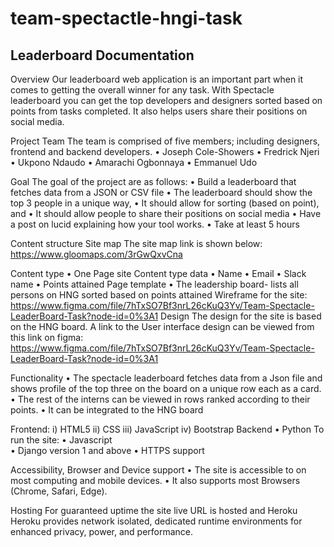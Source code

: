 # team-spectactle-hngi-task

## Leaderboard Documentation

Overview
Our leaderboard web application is an important part when it comes to getting the overall winner for any task. 
With Spectacle leaderboard you can get the top developers and designers sorted based on points from tasks completed. It also helps users share their positions on social media.

Project Team
The team is comprised of five members; including designers, frontend and backend developers.
•	Joseph Cole-Showers 
•	Fredrick Njeri
•	Ukpono Ndaudo
•	Amarachi Ogbonnaya
•	Emmanuel Udo 

Goal
The goal of the project are as follows:
•	Build a leaderboard that fetches data from a JSON or CSV file
•	The leaderboard should show the top 3 people in a unique way,
•	It should allow for sorting (based on point), and
•	It should allow people to share their positions on social media 
•	Have a post on lucid explaining how your tool works.
•	Take at least 5 hours

Content structure
Site map
The site map link is shown below:
https://www.gloomaps.com/3rGwQxvCna



Content type
•	One Page site
Content type data
•	Name
•	Email
•	Slack name
•	Points attained
Page template
•	The leadership board- lists all persons on HNG sorted based on points attained
Wireframe for the site: https://www.figma.com/file/7hTxSO7Bf3nrL26cKuQ3Yv/Team-Spectacle-LeaderBoard-Task?node-id=0%3A1
Design
The design for the site is based on the HNG board.
A link to the User interface design can be viewed from this link on figma:    
https://www.figma.com/file/7hTxSO7Bf3nrL26cKuQ3Yv/Team-Spectacle-LeaderBoard-Task?node-id=0%3A1

 
Functionality 
•	The spectacle leaderboard fetches data from a Json file and shows profile of the top three on the board on a unique row each as a card. 
•	The rest of the interns can be viewed in rows ranked according to their points.
•	It can be integrated to the HNG board

Frontend:
i)	HTML5
ii)	CSS
iii)	JavaScript
iv)	Bootstrap
Backend
•	Python
To run the site: 
•	Javascript  
•	Django version 1 and above
•	HTTPS support


Accessibility, Browser and Device support
•	The site is accessible to on most computing and mobile devices. 
•	It also supports most Browsers (Chrome, Safari, Edge).


Hosting 
For guaranteed uptime the site live URL is hosted and Heroku
Heroku provides network isolated, dedicated runtime environments for enhanced privacy, power, and performance.


